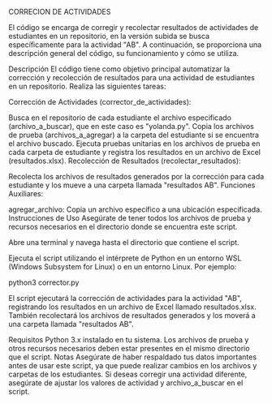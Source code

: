 CORRECION DE ACTIVIDADES

El código se encarga de corregir y recolectar resultados de actividades de estudiantes en un repositorio, en la versión subida se busca específicamente para la actividad "AB". A continuación, se proporciona una descripción general del código, su funcionamiento y cómo se utiliza.

Descripción
El código tiene como objetivo principal automatizar la corrección y recolección de resultados para una actividad de estudiantes en un repositorio. Realiza las siguientes tareas:

Corrección de Actividades (corrector_de_actividades):

Busca en el repositorio de cada estudiante el archivo especificado (archivo_a_buscar), que en este caso es "yolanda.py".
Copia los archivos de prueba (archivos_a_agregar) a la carpeta del estudiante si se encuentra el archivo buscado.
Ejecuta pruebas unitarias en los archivos de prueba en cada carpeta de estudiante y registra los resultados en un archivo de Excel (resultados.xlsx).
Recolección de Resultados (recolectar_resultados):

Recolecta los archivos de resultados generados por la corrección para cada estudiante y los mueve a una carpeta llamada "resultados AB".
Funciones Auxiliares:

agregar_archivo: Copia un archivo específico a una ubicación especificada.
Instrucciones de Uso
Asegúrate de tener todos los archivos de prueba y recursos necesarios en el directorio donde se encuentra este script.

Abre una terminal y navega hasta el directorio que contiene el script.

Ejecuta el script utilizando el intérprete de Python en un entorno WSL (Windows Subsystem for Linux) o en un entorno Linux. Por ejemplo:

python3 corrector.py

El script ejecutará la corrección de actividades para la actividad "AB", registrando los resultados en un archivo de Excel llamado resultados.xlsx. También recolectará los archivos de resultados generados y los moverá a una carpeta llamada "resultados AB".

Requisitos
Python 3.x instalado en tu sistema.
Los archivos de prueba y otros recursos necesarios deben estar presentes en el mismo directorio que el script.
Notas
Asegúrate de haber respaldado tus datos importantes antes de usar este script, ya que puede realizar cambios en los archivos y carpetas de los estudiantes.
Si deseas corregir una actividad diferente, asegúrate de ajustar los valores de actividad y archivo_a_buscar en el script.